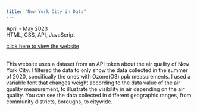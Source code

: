 ```yaml
---
title: "New York City in Data"
---
```


April - May 2023<br>
HTML, CSS, API, JavaScript


<a href="https://shony853.github.io/core-2-int-lab/projects/project3/project3.html"> click here to view the website</a><br><br>

This website uses a dataset from an API token about the air quality of New York City. I filtered the data to only show the data collected in the summer of 2020, specifically the ones with Ozone(O3) ppb measurements. I used a variable font that changes weight according to the data value of the air quality measurement, to illustrate the visibility in air depending on the air quality. You can see the data collected in different geographic ranges, from community districts, boroughs, to citywide.
 